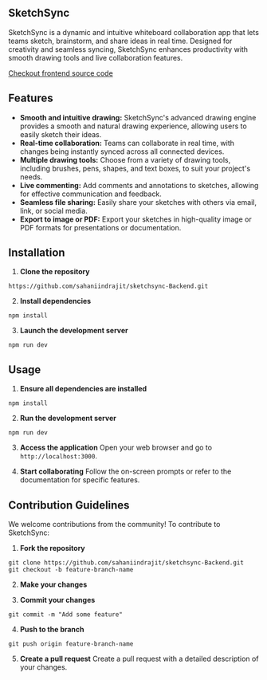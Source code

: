 
## SketchSync

SketchSync is a dynamic and intuitive whiteboard collaboration app that lets teams sketch, brainstorm, and share ideas in real time. Designed for creativity and seamless syncing, SketchSync enhances productivity with smooth drawing tools and live collaboration features.

[Checkout frontend source code](https://github.com/sahaniindrajit/sketchsync)

## Features

- **Smooth and intuitive drawing:** SketchSync's advanced drawing engine provides a smooth and natural drawing experience, allowing users to easily sketch their ideas.
- **Real-time collaboration:** Teams can collaborate in real time, with changes being instantly synced across all connected devices.
- **Multiple drawing tools:** Choose from a variety of drawing tools, including brushes, pens, shapes, and text boxes, to suit your project's needs.
- **Live commenting:** Add comments and annotations to sketches, allowing for effective communication and feedback.
- **Seamless file sharing:** Easily share your sketches with others via email, link, or social media.
- **Export to image or PDF:** Export your sketches in high-quality image or PDF formats for presentations or documentation.

## Installation

1. **Clone the repository**
```
https://github.com/sahaniindrajit/sketchsync-Backend.git
```

2. **Install dependencies**
```
npm install
```

3. **Launch the development server**
```
npm run dev
```

## Usage

1. **Ensure all dependencies are installed**
```
npm install
```

2. **Run the development server**
```
npm run dev
```

3. **Access the application**
Open your web browser and go to `http://localhost:3000`.

4. **Start collaborating**
Follow the on-screen prompts or refer to the documentation for specific features.

## Contribution Guidelines

We welcome contributions from the community! To contribute to SketchSync:

1. **Fork the repository**
```
git clone https://github.com/sahaniindrajit/sketchsync-Backend.git
git checkout -b feature-branch-name
```

2. **Make your changes**

3. **Commit your changes**
```
git commit -m "Add some feature"
```

4. **Push to the branch**
```
git push origin feature-branch-name
```

5. **Create a pull request**
Create a pull request with a detailed description of your changes.